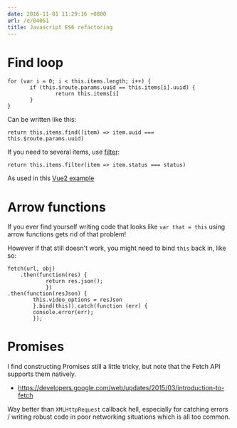 ```yaml
---
date: 2016-11-01 11:29:16 +0800
url: /e/04061
title: Javascript ES6 refactoring
---
```



# Find loop

	for (var i = 0; i < this.items.length; i++) {
		   if (this.$route.params.uuid == this.items[i].uuid) {
				   return this.items[i]
		   }
	}

Can be written like this:

	return this.items.find((item) => item.uuid === this.$route.params.uuid)

If you need to several items, use [filter](https://developer.mozilla.org/en-US/docs/Web/JavaScript/Reference/Global_Objects/Array/filter):

	return this.items.filter(item => item.status === status)

As used in this [Vue2 example](https://jsfiddle.net/kaihendry/8uqrkqg1/)

# Arrow functions

If you ever find yourself writing code that looks like `var that = this` using
arrow functions gets rid of that problem!

However if that still doesn't work, you might need to bind `this` back in, like so:

	fetch(url, obj)
		.then(function(res) {
				return res.json();
				})
	.then(function(resJson) {
			this.video_options = resJson
			}.bind(this)).catch(function (err) {
			console.error(err);
			});

# Promises

I find constructing Promises still a little tricky, but note that the Fetch API supports them natively.

* <https://developers.google.com/web/updates/2015/03/introduction-to-fetch>

Way better than `XMLHttpRequest` callback hell, especially for catching errors / writing robust code in poor networking situations which is all too common.
